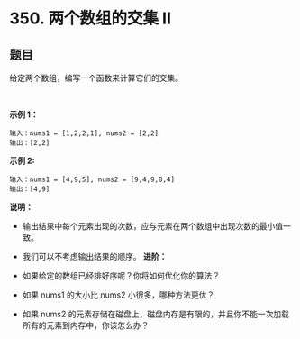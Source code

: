 # 350. 两个数组的交集 II

## 题目

给定两个数组，编写一个函数来计算它们的交集。

 

**示例 1：**
```
输入：nums1 = [1,2,2,1], nums2 = [2,2]
输出：[2,2]
```
**示例 2:**
```
输入：nums1 = [4,9,5], nums2 = [9,4,9,8,4]
输出：[4,9]
```

**说明：**

- 输出结果中每个元素出现的次数，应与元素在两个数组中出现次数的最小值一致。
- 我们可以不考虑输出结果的顺序。
**进阶：**

- 如果给定的数组已经排好序呢？你将如何优化你的算法？
- 如果 nums1 的大小比 nums2 小很多，哪种方法更优？
- 如果 nums2 的元素存储在磁盘上，磁盘内存是有限的，并且你不能一次加载所有的元素到内存中，你该怎么办？